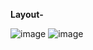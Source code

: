 **Layout-**

![image](https://user-images.githubusercontent.com/15225177/189638452-14c9a832-8eb7-4273-88e8-8c13591653aa.png)
![image](https://user-images.githubusercontent.com/15225177/189638600-47ee33c8-8a7d-474e-9980-39dda750490c.png)


